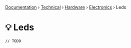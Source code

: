 [Documentation](/readme.md) › [Technical](/docs/tech.md) › [Hardware](/docs/tech/hardware.md) › [Electronics](/docs/tech/hardware/electronics.md) › Leds

# 💡 Leds

`// TODO`
